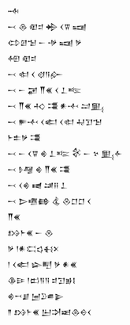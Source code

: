 <div class='block'>
<div class='line'>𒁄</div>
<div class='line'>𒁁 𒁲 𒊏𒄑 𒄈 𒌋𒐊 𒍢</div>
<div class='line'>𒌌𒇻𒈠 𒀸 𒋩 𒍢 𒃻</div>
<div class='line'>𒅇 𒊏𒄑</div>
<div class='line'>𒁁 𒊕 𒌋 𒋼𒀀𒅎</div>
<div class='line'>𒁁 𒀸 𒂼 𒐖𒌍 𒌋 𒁇𒌈</div>
<div class='line'>𒁁 𒐖𒌍 𒈧 𒃮 𒀭𒋾 𒁺𒅅</div>
<div class='line'>𒁁 𒊓𒋾 𒌋𒅗 𒌋𒊕 𒄷𒋛𒈠</div>
<div class='line'>𒈨𒉺𒃻 𒃮</div>
<div class='line'>𒁁 𒀸 𒌋𒐊 𒄯 𒁇𒌈 𒄗 𒀸 𒆳 𒅅𒅆</div>
<div class='line'>𒁁 𒊩𒆷 𒄯 𒐖𒌍 𒃮</div>
<div class='line'>𒁁 𒌋𒄯 𒉠 𒁼𒍝 𒁇</div>
<div class='line'>𒁁 𒆕𒍠𒂵 𒆬 𒊮𒆸𒆸 𒌋</div>
<div class='line'>𒐖𒌍</div>
<div class='line'>𒋳𒈨𒌍 𒀸 𒊮</div>
<div class='line'>𒃻 𒁹𒀭𒀫𒌓𒈬𒉽</div>
<div class='line'>𒁹 𒌋𒅗 𒇽𒋃 𒃻 𒀭𒌍</div>
<div class='line'>𒆠𒄿 𒁹𒆗𒀀𒀀 𒄑𒋛𒂊𒋙</div>
<div class='line'>𒄯𒍗𒋗 𒅁𒊒𒌑𒉌</div>
<div class='line'>𒈫 𒋳𒈨𒌍 𒌨𒋫𒀜𒁲𒀪𒌋</div>
</div>